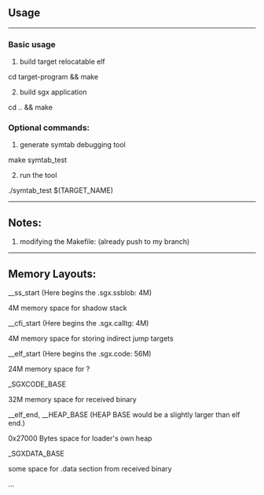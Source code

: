 ## Usage

***

### Basic usage

1. build target relocatable elf

cd target-program && make

2. build sgx application 

cd .. && make

### Optional commands:

1. generate symtab debugging tool

make symtab_test

2. run the tool

./symtab_test $(TARGET_NAME)

------------------------------------
Notes:
------------------------------------

1. modifying the Makefile: (already push to my branch)

------------------------------------
Memory Layouts:
------------------------------------

__ss_start (Here begins the .sgx.ssblob: 4M)

4M memory space for shadow stack

__cfi_start (Here begins the .sgx.calltg: 4M)

4M memory space for storing indirect jump targets

__elf_start	(Here begins the .sgx.code: 56M)

24M memory space for ?

_SGXCODE_BASE

32M memory space for received binary

__elf_end, __HEAP_BASE
(HEAP BASE would be a slightly larger than elf end.)

0x27000 Bytes space for loader's own heap

_SGXDATA_BASE

some space for .data section from received binary

...
